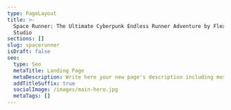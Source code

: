 ```yaml
---
type: PageLayout
title: >-
  Space Runner: The Ultimate Cyberpunk Endless Runner Adventure by FlexStrive
  Studio
sections: []
slug: spacerunner
isDraft: false
seo:
  type: Seo
  metaTitle: Landing Page
  metaDescription: Write here your new page's description including most relevant keywords.
  addTitleSuffix: true
  socialImage: /images/main-hero.jpg
  metaTags: []
---
```

